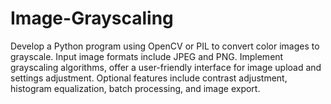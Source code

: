 # Image-Grayscaling
Develop a Python program using OpenCV or PIL to convert color images to grayscale. Input image formats include JPEG and PNG. Implement grayscaling algorithms, offer a user-friendly interface for image upload and settings adjustment. Optional features include contrast adjustment, histogram equalization, batch processing, and image export.
